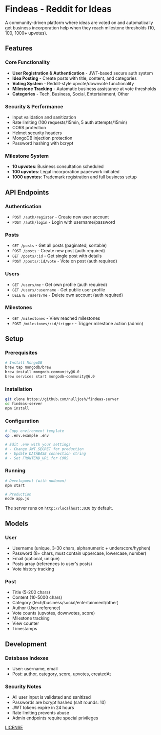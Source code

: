 # Findeas - Reddit for Ideas

A community-driven platform where ideas are voted on and automatically get business incorporation help when they reach milestone thresholds (10, 100, 1000+ upvotes).

## Features

### Core Functionality
- **User Registration & Authentication** - JWT-based secure auth system
- **Idea Posting** - Create posts with title, content, and categories
- **Voting System** - Reddit-style upvote/downvote functionality
- **Milestone Tracking** - Automatic business assistance at vote thresholds
- **Categories** - Tech, Business, Social, Entertainment, Other

### Security & Performance
- Input validation and sanitization
- Rate limiting (100 requests/15min, 5 auth attempts/15min)
- CORS protection
- Helmet security headers
- MongoDB injection protection
- Password hashing with bcrypt

### Milestone System
- **10 upvotes**: Business consultation scheduled
- **100 upvotes**: Legal incorporation paperwork initiated  
- **1000 upvotes**: Trademark registration and full business setup

## API Endpoints

### Authentication
- `POST /auth/register` - Create new user account
- `POST /auth/login` - Login with username/password

### Posts
- `GET /posts` - Get all posts (paginated, sortable)
- `POST /posts` - Create new post (auth required)
- `GET /posts/:id` - Get single post with details
- `POST /posts/:id/vote` - Vote on post (auth required)

### Users
- `GET /users/me` - Get own profile (auth required)
- `GET /users/:username` - Get public user profile
- `DELETE /users/me` - Delete own account (auth required)

### Milestones
- `GET /milestones` - View reached milestones
- `POST /milestones/:id/trigger` - Trigger milestone action (admin)

## Setup

### Prerequisites
```bash
# Install MongoDB
brew tap mongodb/brew
brew install mongodb-community@6.0
brew services start mongodb-community@6.0
```

### Installation
```bash
git clone https://github.com/nulljosh/findeas-server
cd findeas-server
npm install
```

### Configuration
```bash
# Copy environment template
cp .env.example .env

# Edit .env with your settings
# - Change JWT_SECRET for production
# - Update DATABASE connection string
# - Set FRONTEND_URL for CORS
```

### Running
```bash
# Development (with nodemon)
npm start

# Production
node app.js
```

The server runs on `http://localhost:3030` by default.

## Models

### User
- Username (unique, 3-30 chars, alphanumeric + underscore/hyphen)
- Password (8+ chars, must contain uppercase, lowercase, number)
- Email (optional, unique)
- Posts array (references to user's posts)
- Vote history tracking

### Post
- Title (5-200 chars)
- Content (10-5000 chars)  
- Category (tech/business/social/entertainment/other)
- Author (User reference)
- Vote counts (upvotes, downvotes, score)
- Milestone tracking
- View counter
- Timestamps

## Development

### Database Indexes
- User: username, email
- Post: author, category, score, upvotes, createdAt

### Security Notes
- All user input is validated and sanitized
- Passwords are bcrypt hashed (salt rounds: 10)
- JWT tokens expire in 24 hours
- Rate limiting prevents abuse
- Admin endpoints require special privileges

[LICENSE](LICENSE)
